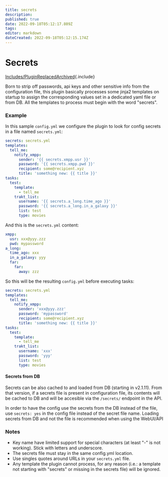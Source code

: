 ```yaml
---
title: secrets
description: 
published: true
date: 2022-09-18T05:12:17.809Z
tags: 
editor: markdown
dateCreated: 2022-09-18T05:12:15.174Z
---
```


# Secrets
[Includes/PluginReplacedArchived](/Includes/PluginReplacedArchived){.include}

Born to strip off passwords, api keys and other sensitive info from the configuration file, this plugin basically processes some jinja2 templates on startup to assign the corresponding values set in a dedicated yaml file or from DB.
All the templates to process must begin with the word "secrets".

### Example
In this sample `config.yml` we configure the plugin to look for config secrets in a file named `secrets.yml`:

```yaml
secrets: secrets.yml
templates:
  tell_me:
    notify_xmpp:
      sender: '{{ secrets.xmpp.usr }}'
      password: '{{ secrets.xmpp.pwd }}'
      recipient: some@recipient.xyz
      title: 'something new: {{ title }}'
tasks:
  test:
    template:
      - tell_me
    trakt_list:
      username: '{{ secrets.a_long.time_ago }}'
      password: '{{ secrets.a_long.in_a_galaxy }}'
      list: test
      type: movies
```

And this is the `secrets.yml` content:

```yaml
xmpp:
  usr: xxx@yyy.zzz
  pwd: mypassword
a_long:
  time_ago: xxx
  in_a_galaxy: yyy
  far:
    far:
      away: zzz
```

So this will be the resulting `config.yml` before executing tasks:

```yaml
secrets: secrets.yml
templates:
  tell_me:
    notify_xmpp:
      sender: 'xxx@yyy.zzz'
      password: 'mypassword'
      recipient: some@recipient.xyz
      title: 'something new: {{ title }}'
tasks:
  test:
    template:
      - tell_me
    trakt_list:
      username: 'xxx'
      password: 'yyy'
      list: test
      type: movies
```
#### Secrets from DB
Secrets can be also cached to and loaded from DB (starting in v2.1.11). From that version, if a secrets file is present in configuration file, its contents will be cached to DB and will be accesible via the `/secrets/` endpoint in the API.

In order to have the config use the secrets from the DB instead of the file, use `secrets: yes` in the config file instead of the secret file name. Loading secrets from DB and not the file is recommended when using the WebUI/API

### Notes
- Key name have limited support for special characters (at least "-" is not working). Stick with letters and underscore.
- The secrets file must stay in the same config.yml location.
- Use singles quotes around URLs in your `secrets.yml` file.
- Any template the plugin cannot process, for any reason (i.e.: a template not starting with "secrets" or missing in the secrets file) will be ignored.
